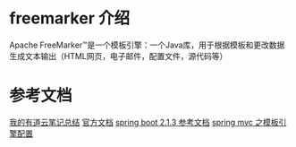 # freemarker 介绍
Apache FreeMarker™是一个模板引擎：一个Java库，用于根据模板和更改数据生成文本输出（HTML网页，电子邮件，配置文件，源代码等）

# 参考文档
[我的有道云笔记总结](http://note.youdao.com/noteshare?id=26eb45d68e546062f0cfc663ba41d63b)
[官方文档](https://freemarker.apache.org/docs/dgui_quickstart_basics.html)
[spring boot 2.1.3 参考文档](https://docs.spring.io/spring-boot/docs/2.1.3.RELEASE/reference/htmlsingle/)
[spring mvc 之模板引擎配置](https://docs.spring.io/spring-boot/docs/2.1.3.RELEASE/reference/htmlsingle/#boot-features-spring-mvc-template-engines)
